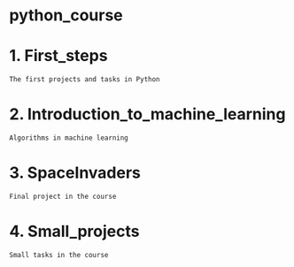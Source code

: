 # python_course

# 1. First_steps
	The first projects and tasks in Python

# 2. Introduction_to_machine_learning
	Algorithms in machine learning  
# 3. SpaceInvaders
	Final project in the course

# 4. Small_projects
	Small tasks in the course
